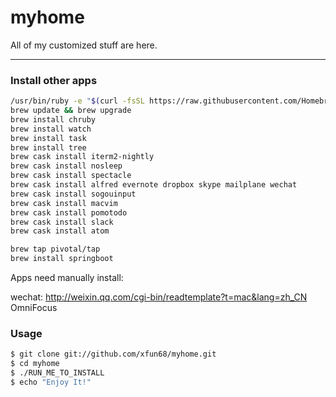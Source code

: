 # myhome

All of my customized stuff are here.

-------------------------------------------------------------------------

### Install other apps

```bash
/usr/bin/ruby -e "$(curl -fsSL https://raw.githubusercontent.com/Homebrew/install/master/install)"
brew update && brew upgrade
brew install chruby
brew install watch
brew install task
brew install tree
brew cask install iterm2-nightly
brew cask install nosleep
brew cask install spectacle
brew cask install alfred evernote dropbox skype mailplane wechat
brew cask install sogouinput
brew cask install macvim
brew cask install pomotodo
brew cask install slack
brew cask install atom

brew tap pivotal/tap
brew install springboot
```

Apps need manually install:

wechat: http://weixin.qq.com/cgi-bin/readtemplate?t=mac&lang=zh_CN
OmniFocus

### Usage

```bash
$ git clone git://github.com/xfun68/myhome.git
$ cd myhome
$ ./RUN_ME_TO_INSTALL
$ echo "Enjoy It!"
```

